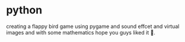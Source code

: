 # python
creating a flappy bird game using pygame and sound effcet and virtual images and with some mathematics hope you guys liked it 🫡.
